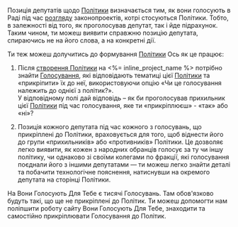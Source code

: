 Позиція депутатів щодо
[Політики](#policies)
визначається тим, як вони голосують в
Раді під час [розгляду](#division)
законопроектів, котрі стосуються Політики.
Тобто, в залежності від того, як проголосував депутат, так і йде підрахунок. Таким чином, ти можеш виявити справжню 
позицію депутата, спираючись не на його слова, а на конкретні дії. 

Ти теж можеш долучитись до формування [Політики](#policies) 
Ось як це працює:

1. Після [створення Політики](/policies/new) на <%= inline_project_name %>
   потрібно знайти [Голосування](/divisions), які відповідають тематиці цієї [Політики](/policies)
   та «прикріпити» їх до неї, використовуючи опцію «Чи це голосування належить до однієї з політик?».  
   У відповідному полі дай відповідь – як би проголосував прихильник цієї [Політики](/policies)
   під час голосування, яке ти «прикріплюєш» - «так» або «ні»?

2. Позиція кожного депутата під час кожного з голосувань, що прикріплені до Політики, враховується для того, щоб 
   віднести його до групи «прихильників» або «противників» Політики.  Це дозволяє легко виявити, як кожен з народних
   обранців голосує за ту чи іншу політику, чи однаково зі своїми колегами по фракції, які голосування поєднали його з
   іншими депутатами — ти можеш легко знайти деталі та побачити технологічне пояснення, натиснувши на окремого депутата на сторінці Політики.

На Вони Голосують Для Тебе є тисячі Голосувань. Там обов'язково будуть такі, що ще не прикріплені до Політик. 
Ти можеш допомогти нам поліпшити роботу сайту Вони Голосують Для Тебе, 
знаходити та самостійно прикріплювати Голосування до Політик.

